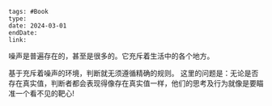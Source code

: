 

```
tags: #Book 
type: 
date: 2024-03-01
endDate: 
link: 
```



噪声是普遍存在的，甚至是很多的。它充斥着生活中的各个地方。

基于充斥着噪声的环境，判断就无须遵循精确的规则。
这里的问题是：无论是否存在真实值，判断者都会表现得像存在真实值一样，他们的思考及行为就像是要瞄准一个看不见的靶心!














